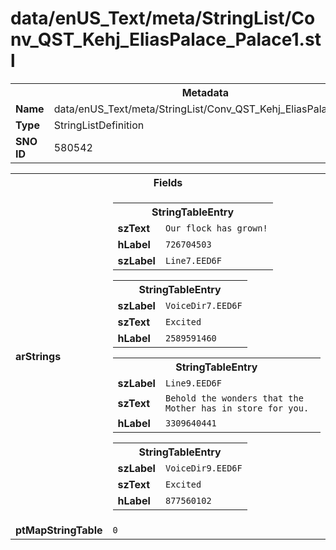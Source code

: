 <h1>data/enUS_Text/meta/StringList/Conv_QST_Kehj_EliasPalace_Palace1.stl</h1><table><tr><th colspan="100%">Metadata</th></tr><tr><td><b>Name</b></td><td>data/enUS_Text/meta/StringList/Conv_QST_Kehj_EliasPalace_Palace1.stl</td></tr><tr><td><b>Type</b></td><td>StringListDefinition</td></tr><tr><td><b>SNO ID</b></td><td>580542</td></tr></table>

<table><tr><th colspan="100%">Fields</th></tr><tr><td><b>arStrings</b></td><td><table><tr><th colspan="100%">StringTableEntry</th></tr><tr><td><b>szText</b></td><td><code>Our flock has grown!</code></td></tr><tr><td><b>hLabel</b></td><td><code>726704503</code></td></tr><tr><td><b>szLabel</b></td><td><code>Line7.EED6F</code></td></tr></table>


<table><tr><th colspan="100%">StringTableEntry</th></tr><tr><td><b>szLabel</b></td><td><code>VoiceDir7.EED6F</code></td></tr><tr><td><b>szText</b></td><td><code>Excited</code></td></tr><tr><td><b>hLabel</b></td><td><code>2589591460</code></td></tr></table>


<table><tr><th colspan="100%">StringTableEntry</th></tr><tr><td><b>szLabel</b></td><td><code>Line9.EED6F</code></td></tr><tr><td><b>szText</b></td><td><code>Behold the wonders that the Mother has in store for you.</code></td></tr><tr><td><b>hLabel</b></td><td><code>3309640441</code></td></tr></table>


<table><tr><th colspan="100%">StringTableEntry</th></tr><tr><td><b>szLabel</b></td><td><code>VoiceDir9.EED6F</code></td></tr><tr><td><b>szText</b></td><td><code>Excited</code></td></tr><tr><td><b>hLabel</b></td><td><code>877560102</code></td></tr></table>


</td></tr><tr><td><b>ptMapStringTable</b></td><td><code>0</code></td></tr></table>

